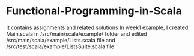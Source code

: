 # Functional-Programming-in-Scala
It contains assignments and related solutions 
In week1 example, I created Main.scala in /src/main/scala/example/ folder and edited /src/main/scala/example/Lists.scala file and /src/test/scala/example/ListsSuite.scala file
